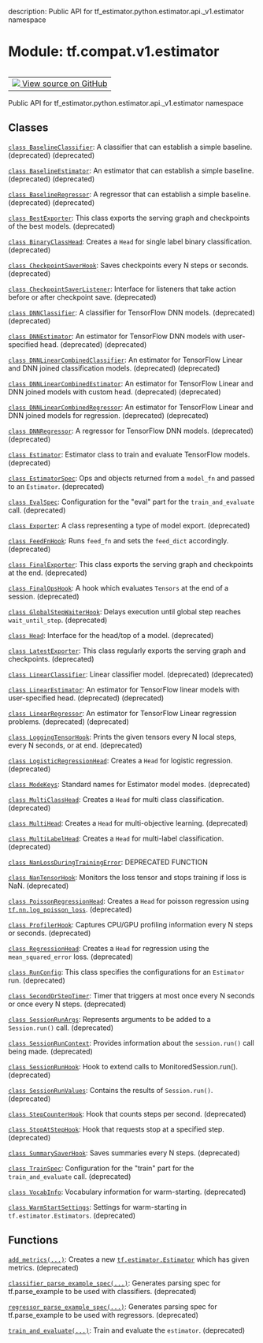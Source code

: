 description: Public API for tf_estimator.python.estimator.api._v1.estimator namespace

<div itemscope itemtype="http://developers.google.com/ReferenceObject">
<meta itemprop="name" content="tf.compat.v1.estimator" />
<meta itemprop="path" content="Stable" />
</div>

# Module: tf.compat.v1.estimator

<!-- Insert buttons and diff -->

<table class="tfo-notebook-buttons tfo-api nocontent" align="left">
<td>
  <a target="_blank" href="https://github.com/tensorflow/estimator/tree/master/tensorflow_estimator/python/estimator/api/_v1/estimator/__init__.py">
    <img src="https://www.tensorflow.org/images/GitHub-Mark-32px.png" />
    View source on GitHub
  </a>
</td>
</table>



Public API for tf_estimator.python.estimator.api._v1.estimator namespace



## Classes

[`class BaselineClassifier`](../../../tf/compat/v1/estimator/BaselineClassifier.md): A classifier that can establish a simple baseline. (deprecated) (deprecated)

[`class BaselineEstimator`](../../../tf/compat/v1/estimator/BaselineEstimator.md): An estimator that can establish a simple baseline. (deprecated) (deprecated)

[`class BaselineRegressor`](../../../tf/compat/v1/estimator/BaselineRegressor.md): A regressor that can establish a simple baseline. (deprecated) (deprecated)

[`class BestExporter`](../../../tf/estimator/BestExporter.md): This class exports the serving graph and checkpoints of the best models. (deprecated)

[`class BinaryClassHead`](../../../tf/estimator/BinaryClassHead.md): Creates a `Head` for single label binary classification. (deprecated)

[`class CheckpointSaverHook`](../../../tf/estimator/CheckpointSaverHook.md): Saves checkpoints every N steps or seconds. (deprecated)

[`class CheckpointSaverListener`](../../../tf/estimator/CheckpointSaverListener.md): Interface for listeners that take action before or after checkpoint save. (deprecated)

[`class DNNClassifier`](../../../tf/compat/v1/estimator/DNNClassifier.md): A classifier for TensorFlow DNN models. (deprecated) (deprecated)

[`class DNNEstimator`](../../../tf/compat/v1/estimator/DNNEstimator.md): An estimator for TensorFlow DNN models with user-specified head. (deprecated) (deprecated)

[`class DNNLinearCombinedClassifier`](../../../tf/compat/v1/estimator/DNNLinearCombinedClassifier.md): An estimator for TensorFlow Linear and DNN joined classification models. (deprecated) (deprecated)

[`class DNNLinearCombinedEstimator`](../../../tf/compat/v1/estimator/DNNLinearCombinedEstimator.md): An estimator for TensorFlow Linear and DNN joined models with custom head. (deprecated) (deprecated)

[`class DNNLinearCombinedRegressor`](../../../tf/compat/v1/estimator/DNNLinearCombinedRegressor.md): An estimator for TensorFlow Linear and DNN joined models for regression. (deprecated) (deprecated)

[`class DNNRegressor`](../../../tf/compat/v1/estimator/DNNRegressor.md): A regressor for TensorFlow DNN models. (deprecated) (deprecated)

[`class Estimator`](../../../tf/compat/v1/estimator/Estimator.md): Estimator class to train and evaluate TensorFlow models. (deprecated)

[`class EstimatorSpec`](../../../tf/estimator/EstimatorSpec.md): Ops and objects returned from a `model_fn` and passed to an `Estimator`. (deprecated)

[`class EvalSpec`](../../../tf/estimator/EvalSpec.md): Configuration for the "eval" part for the `train_and_evaluate` call. (deprecated)

[`class Exporter`](../../../tf/estimator/Exporter.md): A class representing a type of model export. (deprecated)

[`class FeedFnHook`](../../../tf/estimator/FeedFnHook.md): Runs `feed_fn` and sets the `feed_dict` accordingly. (deprecated)

[`class FinalExporter`](../../../tf/estimator/FinalExporter.md): This class exports the serving graph and checkpoints at the end. (deprecated)

[`class FinalOpsHook`](../../../tf/estimator/FinalOpsHook.md): A hook which evaluates `Tensors` at the end of a session. (deprecated)

[`class GlobalStepWaiterHook`](../../../tf/estimator/GlobalStepWaiterHook.md): Delays execution until global step reaches `wait_until_step`. (deprecated)

[`class Head`](../../../tf/estimator/Head.md): Interface for the head/top of a model. (deprecated)

[`class LatestExporter`](../../../tf/estimator/LatestExporter.md): This class regularly exports the serving graph and checkpoints. (deprecated)

[`class LinearClassifier`](../../../tf/compat/v1/estimator/LinearClassifier.md): Linear classifier model. (deprecated) (deprecated)

[`class LinearEstimator`](../../../tf/compat/v1/estimator/LinearEstimator.md): An estimator for TensorFlow linear models with user-specified head. (deprecated) (deprecated)

[`class LinearRegressor`](../../../tf/compat/v1/estimator/LinearRegressor.md): An estimator for TensorFlow Linear regression problems. (deprecated) (deprecated)

[`class LoggingTensorHook`](../../../tf/estimator/LoggingTensorHook.md): Prints the given tensors every N local steps, every N seconds, or at end. (deprecated)

[`class LogisticRegressionHead`](../../../tf/estimator/LogisticRegressionHead.md): Creates a `Head` for logistic regression. (deprecated)

[`class ModeKeys`](../../../tf/estimator/ModeKeys.md): Standard names for Estimator model modes. (deprecated)

[`class MultiClassHead`](../../../tf/estimator/MultiClassHead.md): Creates a `Head` for multi class classification. (deprecated)

[`class MultiHead`](../../../tf/estimator/MultiHead.md): Creates a `Head` for multi-objective learning. (deprecated)

[`class MultiLabelHead`](../../../tf/estimator/MultiLabelHead.md): Creates a `Head` for multi-label classification. (deprecated)

[`class NanLossDuringTrainingError`](../../../tf/estimator/NanLossDuringTrainingError.md): DEPRECATED FUNCTION

[`class NanTensorHook`](../../../tf/estimator/NanTensorHook.md): Monitors the loss tensor and stops training if loss is NaN. (deprecated)

[`class PoissonRegressionHead`](../../../tf/estimator/PoissonRegressionHead.md): Creates a `Head` for poisson regression using <a href="../../../tf/nn/log_poisson_loss.md"><code>tf.nn.log_poisson_loss</code></a>. (deprecated)

[`class ProfilerHook`](../../../tf/estimator/ProfilerHook.md): Captures CPU/GPU profiling information every N steps or seconds. (deprecated)

[`class RegressionHead`](../../../tf/estimator/RegressionHead.md): Creates a `Head` for regression using the `mean_squared_error` loss. (deprecated)

[`class RunConfig`](../../../tf/estimator/RunConfig.md): This class specifies the configurations for an `Estimator` run. (deprecated)

[`class SecondOrStepTimer`](../../../tf/estimator/SecondOrStepTimer.md): Timer that triggers at most once every N seconds or once every N steps. (deprecated)

[`class SessionRunArgs`](../../../tf/estimator/SessionRunArgs.md): Represents arguments to be added to a `Session.run()` call. (deprecated)

[`class SessionRunContext`](../../../tf/estimator/SessionRunContext.md): Provides information about the `session.run()` call being made. (deprecated)

[`class SessionRunHook`](../../../tf/estimator/SessionRunHook.md): Hook to extend calls to MonitoredSession.run(). (deprecated)

[`class SessionRunValues`](../../../tf/estimator/SessionRunValues.md): Contains the results of `Session.run()`. (deprecated)

[`class StepCounterHook`](../../../tf/estimator/StepCounterHook.md): Hook that counts steps per second. (deprecated)

[`class StopAtStepHook`](../../../tf/estimator/StopAtStepHook.md): Hook that requests stop at a specified step. (deprecated)

[`class SummarySaverHook`](../../../tf/estimator/SummarySaverHook.md): Saves summaries every N steps. (deprecated)

[`class TrainSpec`](../../../tf/estimator/TrainSpec.md): Configuration for the "train" part for the `train_and_evaluate` call. (deprecated)

[`class VocabInfo`](../../../tf/estimator/VocabInfo.md): Vocabulary information for warm-starting. (deprecated)

[`class WarmStartSettings`](../../../tf/estimator/WarmStartSettings.md): Settings for warm-starting in `tf.estimator.Estimators`. (deprecated)

## Functions

[`add_metrics(...)`](../../../tf/estimator/add_metrics.md): Creates a new <a href="../../../tf/estimator/Estimator.md"><code>tf.estimator.Estimator</code></a> which has given metrics. (deprecated)

[`classifier_parse_example_spec(...)`](../../../tf/compat/v1/estimator/classifier_parse_example_spec.md): Generates parsing spec for tf.parse_example to be used with classifiers. (deprecated)

[`regressor_parse_example_spec(...)`](../../../tf/compat/v1/estimator/regressor_parse_example_spec.md): Generates parsing spec for tf.parse_example to be used with regressors. (deprecated)

[`train_and_evaluate(...)`](../../../tf/estimator/train_and_evaluate.md): Train and evaluate the `estimator`. (deprecated)

